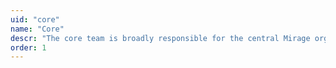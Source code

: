 ```yaml
---
uid: "core"
name: "Core"
descr: "The core team is broadly responsible for the central Mirage organisation repositories on GitHub, and for the project infrastructure and release engineering."
order: 1
---
```


